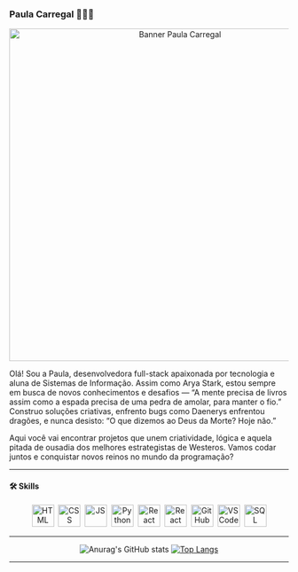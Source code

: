 ### Paula Carregal 👩🏻‍💻

<p align="center">
  <img src="https://i.imgur.com/6PzQyqG.png" alt="Banner Paula Carregal" width="600"/>
</p>

Olá! Sou a Paula, desenvolvedora full-stack apaixonada por tecnologia e aluna de Sistemas de Informação. 
Assim como Arya Stark, estou sempre em busca de novos conhecimentos e desafios — “A mente precisa de livros assim como a espada precisa de uma pedra de amolar, para manter o fio.”  
Construo soluções criativas, enfrento bugs como Daenerys enfrentou dragões, e nunca desisto: “O que dizemos ao Deus da Morte? Hoje não.”

Aqui você vai encontrar projetos que unem criatividade, lógica e aquela pitada de ousadia dos melhores estrategistas de Westeros. Vamos codar juntos e conquistar novos reinos no mundo da programação?

---

#### 🛠️ **Skills**
<p align="center">
  <img src="https://cdn.jsdelivr.net/gh/devicons/devicon/icons/html5/html5-original.svg" title="HTML5" alt="HTML" width="40" height="40"/>&nbsp;
  <img src="https://cdn.jsdelivr.net/gh/devicons/devicon/icons/css3/css3-original.svg" title="CSS3" alt="CSS" width="40" height="40"/>&nbsp;
  <img src="https://cdn.jsdelivr.net/gh/devicons/devicon/icons/javascript/javascript-original.svg" title="JavaScript" alt="JS" width="40" height="40"/>&nbsp;
  <img src="https://cdn.jsdelivr.net/gh/devicons/devicon/icons/python/python-original.svg" title="Python" alt="Python" width="40" height="40"/>&nbsp;
  <img src="https://cdn.jsdelivr.net/gh/devicons/devicon/icons/react/react-original.svg" title="React" alt="React" width="40" height="40"/>&nbsp;
  <img src="https://cdn.jsdelivr.net/gh/devicons/devicon/icons/react/react-original.svg" title="React Native" alt="React Native" width="40" height="40"/>&nbsp;
  <img src="https://cdn.jsdelivr.net/gh/devicons/devicon/icons/github/github-original.svg" title="GitHub" alt="GitHub" width="40" height="40"/>&nbsp;
  <img src="https://cdn.jsdelivr.net/gh/devicons/devicon/icons/vscode/vscode-original.svg" title="VS Code" alt="VS Code" width="40" height="40"/>&nbsp;
  <img src="https://cdn.jsdelivr.net/gh/devicons/devicon/icons/mysql/mysql-original.svg" title="SQL" alt="SQL" width="40" height="40"/>
</p>

---

<div align="center">
  
![Anurag's GitHub stats](https://github-readme-stats.vercel.app/api?username=paulacarregal&show_icons=true&theme=tokyonight)
[![Top Langs](https://github-readme-stats.vercel.app/api/top-langs/?username=paulacarregal&layout=compact&theme=tokyonight)](https://github.com/paulacarregal)

</div>

---
